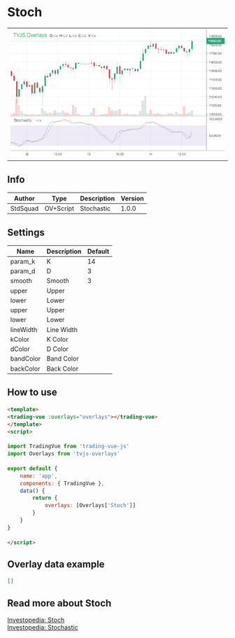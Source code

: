 
# Stoch

<table><tr><td>
  <img width="800" heigth="480" src="screen.png" alt="screen">
</td></tr></table>

## Info

| Author | Type | Description | Version |
| ------ | ---- | ----------- | ------- |
| StdSquad | OV+Script | Stochastic | 1.0.0 |


## Settings

| Name | Description | Default |
| ---- | ----------- | ------- |
| param_k | K | 14 |
| param_d | D | 3 |
| smooth | Smooth | 3 |
| upper | Upper |  |
| lower | Lower |  |
| upper | Upper |  |
| lower | Lower |  |
| lineWidth | Line Width |  |
| kColor | K Color |  |
| dColor | D Color |  |
| bandColor | Band Color |  |
| backColor | Back Color |  |

## How to use

```html
<template>
<trading-vue :overlays="overlays"></trading-vue>
</template>
<script>

import TradingVue from 'trading-vue-js'
import Overlays from 'tvjs-overlays'

export default {
    name: 'app',
    components: { TradingVue },
    data() {
        return {
            overlays: [Overlays['Stoch']]
        }
    }
}

</script>

```

## Overlay data example

```json
[]
```

## Read more about Stoch

[Investopedia: Stoch](https://www.investopedia.com/search?q=Stoch)<br>
[Investopedia: Stochastic](https://www.investopedia.com/search?q=Stochastic)


